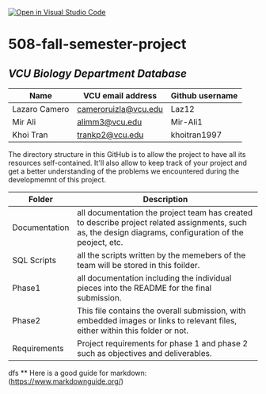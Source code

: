 [![Open in Visual Studio Code](https://classroom.github.com/assets/open-in-vscode-c66648af7eb3fe8bc4f294546bfd86ef473780cde1dea487d3c4ff354943c9ae.svg)](https://classroom.github.com/online_ide?assignment_repo_id=8460686&assignment_repo_type=AssignmentRepo)
# 508-fall-semester-project

## *VCU Biology Department Database*

| Name   | VCU email address | Github username | 
| ------------- | ------------- | ------------- |
| Lazaro Camero | cameroruizla@vcu.edu | Laz12 |
| Mir Ali | alimm3@vcu.edu | Mir-Ali1 |
| Khoi Tran | trankp2@vcu.edu | khoitran1997 |


The directory structure in this GitHub is to allow the project to have all its resources self-contained. It'll also allow to keep track of your project and get a better understanding of the problems we encountered during the developmemnt of this project.


| Folder | Description |
|---|---|
| Documentation |  all documentation the project team has created to describe project related assignments, such as, the design diagrams, configuration of the peoject, etc. |
| SQL Scripts |  all the scripts written by the memebers of the team will be stored in this foilder. |
| Phase1 |  all documentation including the individual pieces into the README for the final submission. |
| Phase2 | This file contains the overall submission, with embedded images or links to relevant files, either within this folder or not. |
| Requirements | Project requirements for phase 1 and phase 2 such as objectives and deliverables. |


dfs
** Here is a good guide for markdown: (https://www.markdownguide.org/)
